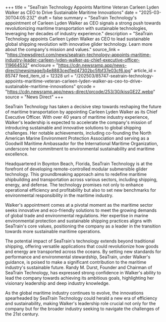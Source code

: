 +++
title = "SeaTrain Technology Appoints Maritime Veteran Carleen Lyden Walker as CEO to Drive Sustainable Maritime Innovations"
date = "2025-03-30T04:05:23Z"
draft = false
summary = "SeaTrain Technology's appointment of Carleen Lyden Walker as CEO signals a strong push towards revolutionizing maritime transportation with sustainable technologies, leveraging her decades of industry experience."
description = "SeaTrain Technology appoints Carleen Lyden Walker as CEO to lead sustainable global shipping revolution with innovative glider technology. Learn more about the company's mission and values."
source_link = "https://newsdirect.com/news/seatrain-technology-appoints-maritime-industry-leader-carleen-lyden-walker-as-chief-executive-officer-119664532"
enclosure = "https://cdn.newsramp.app/news-direct/newsimage/b4e8883ced1ed47302bc5fbf37e03cf6.jpg"
article_id = 85747
feed_item_id = 12328
url = "/202503/85747-seatrain-technology-appoints-maritime-veteran-carleen-lyden-walker-as-ceo-to-drive-sustainable-maritime-innovations"
qrcode = "https://cdn.newsramp.app/news-direct/qrcode/253/30/kissGE2Z.webp"
source = "News Direct"
+++

<p>SeaTrain Technology has taken a decisive step towards reshaping the future of maritime transportation by appointing Carleen Lyden Walker as its Chief Executive Officer. With over 40 years of maritime industry experience, Walker's leadership is expected to accelerate the company's mission of introducing sustainable and innovative solutions to global shipping challenges. Her notable achievements, including co-founding the North American Marine Environment Protection Association and serving as a Goodwill Maritime Ambassador for the International Maritime Organization, underscore her commitment to environmental sustainability and maritime excellence.</p><p>Headquartered in Boynton Beach, Florida, SeaTrain Technology is at the forefront of developing remote-controlled modular submersible glider technology. This groundbreaking approach aims to redefine maritime shipbuilding and transportation across various sectors, including shipping, energy, and defense. The technology promises not only to enhance operational efficiency and profitability but also to set new benchmarks for environmental responsibility in the maritime industry.</p><p>Walker's appointment comes at a pivotal moment as the maritime sector seeks innovative and eco-friendly solutions to meet the growing demands of global trade and environmental regulations. Her expertise in marine environmental protection and sustainable shipping practices aligns with SeaTrain's core values, positioning the company as a leader in the transition towards more sustainable maritime operations.</p><p>The potential impact of SeaTrain's technology extends beyond traditional shipping, offering versatile applications that could revolutionize how goods and energy are transported across the oceans. By setting new standards for performance and environmental stewardship, SeaTrain, under Walker's guidance, is poised to make a significant contribution to the maritime industry's sustainable future. Randy M. Durst, Founder and Chairman of SeaTrain Technology, has expressed strong confidence in Walker's ability to lead the company towards achieving its ambitious goals, highlighting her visionary leadership and deep industry knowledge.</p><p>As the global maritime industry continues to evolve, the innovations spearheaded by SeaTrain Technology could herald a new era of efficiency and sustainability, making Walker's leadership role crucial not only for the company but for the broader industry seeking to navigate the challenges of the 21st century.</p>